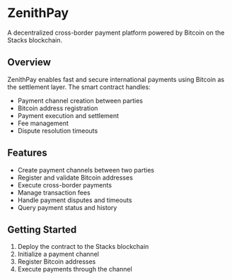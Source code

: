 # ZenithPay

A decentralized cross-border payment platform powered by Bitcoin on the Stacks blockchain.

## Overview

ZenithPay enables fast and secure international payments using Bitcoin as the settlement layer. The smart contract handles:

- Payment channel creation between parties
- Bitcoin address registration
- Payment execution and settlement
- Fee management
- Dispute resolution timeouts

## Features

- Create payment channels between two parties
- Register and validate Bitcoin addresses
- Execute cross-border payments
- Manage transaction fees
- Handle payment disputes and timeouts
- Query payment status and history

## Getting Started

1. Deploy the contract to the Stacks blockchain
2. Initialize a payment channel
3. Register Bitcoin addresses
4. Execute payments through the channel